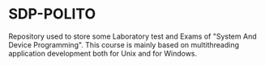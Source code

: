 # SDP-POLITO
Repository used to store some Laboratory test and Exams of "System And Device Programming". This course is mainly based on multithreading application development both for Unix and for Windows. 
